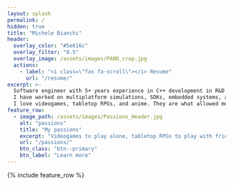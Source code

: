 ```yaml
---
layout: splash
permalink: /
hidden: true
title: "Michele Bianchi"
header:
  overlay_color: "#5e616c"
  overlay_filter: "0.5"
  overlay_image: /assets/images/PANO_crop.jpg
  actions:
    - label: "<i class=\"fas fa-scroll\"></i> Resume"
      url: "/resume/"
excerpt: >-
  Software engineer with 5+ years experience in C++ development in R&D companies.<br/>
  I have worked on multiplatform simulations, SDKs, embedded systems, and CI pipelines.<br/>
  I love videogames, tabletop RPGs, and anime. They are what allowed me to get here.
feature_row:
  - image_path: /assets/images/Passions_Header.jpg
    alt: "passions"
    title: "My passions"
    excerpt: "Videogames to play alone, tabletop RPGs to play with friends, anime and much more. Everything has an impact"
    url: "/passions/"
    btn_class: "btn--primary"
    btn_label: "Learn more"
---
```


{% include feature_row %}
